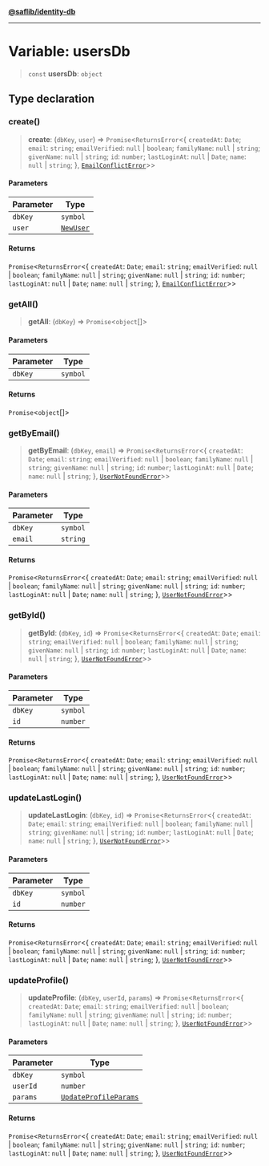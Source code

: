 [**@saflib/identity-db**](../index.md)

***

# Variable: usersDb

> `const` **usersDb**: `object`

## Type declaration

### create()

> **create**: (`dbKey`, `user`) => `Promise`\<`ReturnsError`\<\{ `createdAt`: `Date`; `email`: `string`; `emailVerified`: `null` \| `boolean`; `familyName`: `null` \| `string`; `givenName`: `null` \| `string`; `id`: `number`; `lastLoginAt`: `null` \| `Date`; `name`: `null` \| `string`; \}, [`EmailConflictError`](../classes/EmailConflictError.md)\>\>

#### Parameters

| Parameter | Type |
| ------ | ------ |
| `dbKey` | `symbol` |
| `user` | [`NewUser`](../type-aliases/NewUser.md) |

#### Returns

`Promise`\<`ReturnsError`\<\{ `createdAt`: `Date`; `email`: `string`; `emailVerified`: `null` \| `boolean`; `familyName`: `null` \| `string`; `givenName`: `null` \| `string`; `id`: `number`; `lastLoginAt`: `null` \| `Date`; `name`: `null` \| `string`; \}, [`EmailConflictError`](../classes/EmailConflictError.md)\>\>

### getAll()

> **getAll**: (`dbKey`) => `Promise`\<`object`[]\>

#### Parameters

| Parameter | Type |
| ------ | ------ |
| `dbKey` | `symbol` |

#### Returns

`Promise`\<`object`[]\>

### getByEmail()

> **getByEmail**: (`dbKey`, `email`) => `Promise`\<`ReturnsError`\<\{ `createdAt`: `Date`; `email`: `string`; `emailVerified`: `null` \| `boolean`; `familyName`: `null` \| `string`; `givenName`: `null` \| `string`; `id`: `number`; `lastLoginAt`: `null` \| `Date`; `name`: `null` \| `string`; \}, [`UserNotFoundError`](../classes/UserNotFoundError.md)\>\>

#### Parameters

| Parameter | Type |
| ------ | ------ |
| `dbKey` | `symbol` |
| `email` | `string` |

#### Returns

`Promise`\<`ReturnsError`\<\{ `createdAt`: `Date`; `email`: `string`; `emailVerified`: `null` \| `boolean`; `familyName`: `null` \| `string`; `givenName`: `null` \| `string`; `id`: `number`; `lastLoginAt`: `null` \| `Date`; `name`: `null` \| `string`; \}, [`UserNotFoundError`](../classes/UserNotFoundError.md)\>\>

### getById()

> **getById**: (`dbKey`, `id`) => `Promise`\<`ReturnsError`\<\{ `createdAt`: `Date`; `email`: `string`; `emailVerified`: `null` \| `boolean`; `familyName`: `null` \| `string`; `givenName`: `null` \| `string`; `id`: `number`; `lastLoginAt`: `null` \| `Date`; `name`: `null` \| `string`; \}, [`UserNotFoundError`](../classes/UserNotFoundError.md)\>\>

#### Parameters

| Parameter | Type |
| ------ | ------ |
| `dbKey` | `symbol` |
| `id` | `number` |

#### Returns

`Promise`\<`ReturnsError`\<\{ `createdAt`: `Date`; `email`: `string`; `emailVerified`: `null` \| `boolean`; `familyName`: `null` \| `string`; `givenName`: `null` \| `string`; `id`: `number`; `lastLoginAt`: `null` \| `Date`; `name`: `null` \| `string`; \}, [`UserNotFoundError`](../classes/UserNotFoundError.md)\>\>

### updateLastLogin()

> **updateLastLogin**: (`dbKey`, `id`) => `Promise`\<`ReturnsError`\<\{ `createdAt`: `Date`; `email`: `string`; `emailVerified`: `null` \| `boolean`; `familyName`: `null` \| `string`; `givenName`: `null` \| `string`; `id`: `number`; `lastLoginAt`: `null` \| `Date`; `name`: `null` \| `string`; \}, [`UserNotFoundError`](../classes/UserNotFoundError.md)\>\>

#### Parameters

| Parameter | Type |
| ------ | ------ |
| `dbKey` | `symbol` |
| `id` | `number` |

#### Returns

`Promise`\<`ReturnsError`\<\{ `createdAt`: `Date`; `email`: `string`; `emailVerified`: `null` \| `boolean`; `familyName`: `null` \| `string`; `givenName`: `null` \| `string`; `id`: `number`; `lastLoginAt`: `null` \| `Date`; `name`: `null` \| `string`; \}, [`UserNotFoundError`](../classes/UserNotFoundError.md)\>\>

### updateProfile()

> **updateProfile**: (`dbKey`, `userId`, `params`) => `Promise`\<`ReturnsError`\<\{ `createdAt`: `Date`; `email`: `string`; `emailVerified`: `null` \| `boolean`; `familyName`: `null` \| `string`; `givenName`: `null` \| `string`; `id`: `number`; `lastLoginAt`: `null` \| `Date`; `name`: `null` \| `string`; \}, [`UserNotFoundError`](../classes/UserNotFoundError.md)\>\>

#### Parameters

| Parameter | Type |
| ------ | ------ |
| `dbKey` | `symbol` |
| `userId` | `number` |
| `params` | [`UpdateProfileParams`](../type-aliases/UpdateProfileParams.md) |

#### Returns

`Promise`\<`ReturnsError`\<\{ `createdAt`: `Date`; `email`: `string`; `emailVerified`: `null` \| `boolean`; `familyName`: `null` \| `string`; `givenName`: `null` \| `string`; `id`: `number`; `lastLoginAt`: `null` \| `Date`; `name`: `null` \| `string`; \}, [`UserNotFoundError`](../classes/UserNotFoundError.md)\>\>
